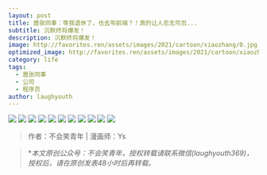 ```yaml
---
layout: post
title: 嚣张同事：等我退休了，也去写前端？！真的让人忍无可忍...
subtitle: 沉默终将爆发！
description: 沉默终将爆发！
image: http://favorites.ren/assets/images/2021/cartoon/xiaozhang/0.jpg
optimized_image: http://favorites.ren/assets/images/2021/cartoon/xiaozhang/0.jpg
category: life
tags:
  - 嚣张同事
  - 公司
  - 程序员
author: laughyouth
---
```



![](http://favorites.ren/assets/images/2021/cartoon/xiaozhang/640.jpg)
![](http://favorites.ren/assets/images/2021/cartoon/xiaozhang/640-1.jpg)
![](http://favorites.ren/assets/images/2021/cartoon/xiaozhang/640-2.jpg)
![](http://favorites.ren/assets/images/2021/cartoon/xiaozhang/640-3.jpg)
![](http://favorites.ren/assets/images/2021/cartoon/xiaozhang/640-4.jpg)
![](http://favorites.ren/assets/images/2021/cartoon/xiaozhang/640-5.jpg)
![](http://favorites.ren/assets/images/2021/cartoon/xiaozhang/640-6.jpg)
![](http://favorites.ren/assets/images/2021/cartoon/xiaozhang/640-7.jpg)
![](http://favorites.ren/assets/images/2021/cartoon/xiaozhang/640-8.jpg)
![](http://favorites.ren/assets/images/2021/cartoon/xiaozhang/640-9.jpg)
![](http://favorites.ren/assets/images/2021/cartoon/xiaozhang/640-10.jpg)





>作者：不会笑青年 | 漫画师：Ys

>**本文原创公众号：不会笑青年，授权转载请联系微信(laughyouth369)，授权后，请在原创发表48小时后再转载。*